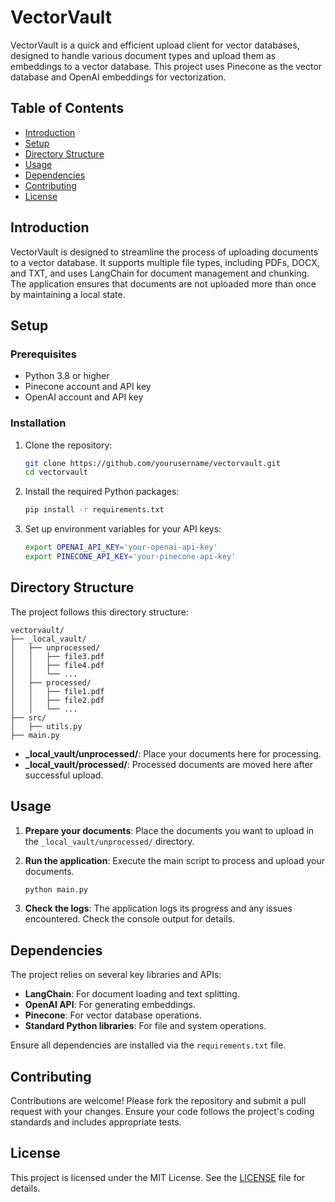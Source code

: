 # VectorVault

VectorVault is a quick and efficient upload client for vector databases, designed to handle various document types and upload them as embeddings to a vector database. This project uses Pinecone as the vector database and OpenAI embeddings for vectorization.

## Table of Contents
- [Introduction](#introduction)
- [Setup](#setup)
- [Directory Structure](#directory-structure)
- [Usage](#usage)
- [Dependencies](#dependencies)
- [Contributing](#contributing)
- [License](#license)

## Introduction

VectorVault is designed to streamline the process of uploading documents to a vector database. It supports multiple file types, including PDFs, DOCX, and TXT, and uses LangChain for document management and chunking. The application ensures that documents are not uploaded more than once by maintaining a local state.

## Setup

### Prerequisites

- Python 3.8 or higher
- Pinecone account and API key
- OpenAI account and API key

### Installation

1. Clone the repository:
   ```bash
   git clone https://github.com/yourusername/vectorvault.git
   cd vectorvault
   ```

2. Install the required Python packages:
   ```bash
   pip install -r requirements.txt
   ```

3. Set up environment variables for your API keys:
   ```bash
   export OPENAI_API_KEY='your-openai-api-key'
   export PINECONE_API_KEY='your-pinecone-api-key'
   ```

## Directory Structure

The project follows this directory structure:

```
vectorvault/
├── _local_vault/
│   ├── unprocessed/
│   │   ├── file3.pdf
│   │   ├── file4.pdf
│   │   └── ...
│   ├── processed/
│   │   ├── file1.pdf
│   │   ├── file2.pdf
│   │   └── ...
├── src/
│   ├── utils.py
├── main.py
```

- **_local_vault/unprocessed/**: Place your documents here for processing.
- **_local_vault/processed/**: Processed documents are moved here after successful upload.

## Usage

1. **Prepare your documents**: Place the documents you want to upload in the `_local_vault/unprocessed/` directory.

2. **Run the application**: Execute the main script to process and upload your documents.
   ```bash
   python main.py
   ```

3. **Check the logs**: The application logs its progress and any issues encountered. Check the console output for details.

## Dependencies

The project relies on several key libraries and APIs:

- **LangChain**: For document loading and text splitting.
- **OpenAI API**: For generating embeddings.
- **Pinecone**: For vector database operations.
- **Standard Python libraries**: For file and system operations.

Ensure all dependencies are installed via the `requirements.txt` file.

## Contributing

Contributions are welcome! Please fork the repository and submit a pull request with your changes. Ensure your code follows the project's coding standards and includes appropriate tests.

## License

This project is licensed under the MIT License. See the [LICENSE](LICENSE) file for details.
